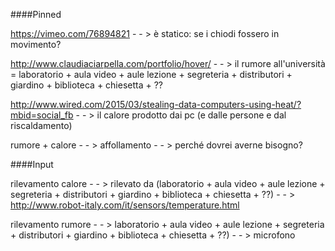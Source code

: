 ####Pinned

https://vimeo.com/76894821 - - > è statico: se i chiodi fossero in movimento?

http://www.claudiaciarpella.com/portfolio/hover/ - - > il rumore all'università = laboratorio + aula video + aule lezione + segreteria + distributori + giardino + biblioteca + chiesetta + ?? 

http://www.wired.com/2015/03/stealing-data-computers-using-heat/?mbid=social_fb - - > il calore prodotto dai pc (e dalle persone e dal riscaldamento)

rumore + calore - - > affollamento - - > perché dovrei averne bisogno?

####Input

rilevamento calore - - > rilevato da (laboratorio + aula video + aule lezione + segreteria + distributori + giardino + biblioteca + chiesetta + ??) - - > http://www.robot-italy.com/it/sensors/temperature.html

rilevamento rumore - - > laboratorio + aula video + aule lezione + segreteria + distributori + giardino + biblioteca + chiesetta + ??) - - > microfono
